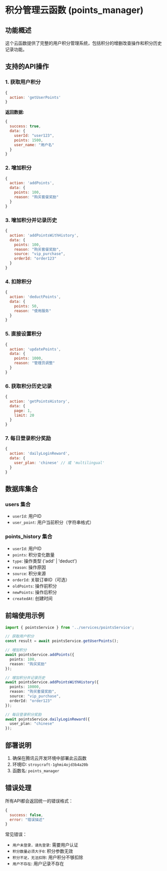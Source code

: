 # 积分管理云函数 (points_manager)

## 功能概述

这个云函数提供了完整的用户积分管理系统，包括积分的增删改查操作和积分历史记录功能。

## 支持的API操作

### 1. 获取用户积分
```javascript
{
  action: 'getUserPoints'
}
```

**返回数据:**
```javascript
{
  success: true,
  data: {
    userId: "user123",
    points: 1500,
    user_name: "用户名"
  }
}
```

### 2. 增加积分
```javascript
{
  action: 'addPoints',
  data: {
    points: 100,
    reason: "购买套餐奖励"
  }
}
```

### 3. 增加积分并记录历史
```javascript
{
  action: 'addPointsWithHistory',
  data: {
    points: 100,
    reason: "购买套餐奖励",
    source: "vip_purchase",
    orderId: "order123"
  }
}
```

### 4. 扣除积分
```javascript
{
  action: 'deductPoints',
  data: {
    points: 50,
    reason: "使用服务"
  }
}
```

### 5. 直接设置积分
```javascript
{
  action: 'updatePoints',
  data: {
    points: 1000,
    reason: "管理员调整"
  }
}
```

### 6. 获取积分历史记录
```javascript
{
  action: 'getPointsHistory',
  data: {
    page: 1,
    limit: 20
  }
}
```

### 7. 每日登录积分奖励
```javascript
{
  action: 'dailyLoginReward',
  data: {
    user_plan: 'chinese' // 或 'multilingual'
  }
}
```

## 数据库集合

### users 集合
- `userId`: 用户ID
- `user_point`: 用户当前积分（字符串格式）

### points_history 集合
- `userId`: 用户ID
- `points`: 积分变化数量
- `type`: 操作类型 ('add' | 'deduct')
- `reason`: 操作原因
- `source`: 积分来源
- `orderId`: 关联订单ID（可选）
- `oldPoints`: 操作前积分
- `newPoints`: 操作后积分
- `createdAt`: 创建时间

## 前端使用示例

```typescript
import { pointsService } from '../services/pointsService';

// 获取用户积分
const result = await pointsService.getUserPoints();

// 增加积分
await pointsService.addPoints({
  points: 100,
  reason: "购买奖励"
});

// 增加积分并记录历史
await pointsService.addPointsWithHistory({
  points: 10000,
  reason: "购买套餐奖励",
  source: "vip_purchase",
  orderId: "order123"
});

// 每日登录积分奖励
await pointsService.dailyLoginReward({
  user_plan: "chinese"
});
```

## 部署说明

1. 确保在腾讯云开发环境中部署此云函数
2. 环境ID: `stroycraft-1ghmi4ojd3b4a20b`
3. 函数名: `points_manager`

## 错误处理

所有API都会返回统一的错误格式：
```javascript
{
  success: false,
  error: "错误描述"
}
```

常见错误：
- `用户未登录，请先登录`: 需要用户认证
- `积分数量必须大于0`: 积分参数无效
- `积分不足，无法扣除`: 用户积分不够扣除
- `用户不存在`: 用户记录不存在
